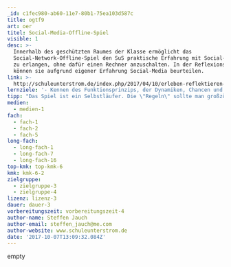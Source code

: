 ```yaml
---
_id: c1fec980-ab60-11e7-80b1-75ea103d587c
title: ogtf9
art: oer
titel: Social-Media-Offline-Spiel
visible: 1
desc: >-
  Innerhalb des geschützten Raumes der Klasse ermöglicht das
  Social-Network-Offline-Spiel den SuS praktische Erfahrung mit Social-Networks
  zu erlangen, ohne dafür einen Rechner anzuschalten. In der Reflexionsphase
  können sie aufgrund eigener Erfahrung Social-Media beurteilen.
link: >-
  http://schuleunterstrom.de/index.php/2017/04/10/erleben-reflektieren-beurteilen-das-social-network-offline-spiel/
lernziele: '- Kennen des Funktionsprinzips, der Dynamiken, Chancen und Risiken von sozialen Netzwerken.<br>- Erfahrung des \"Stresses\" die eine intensive Nutzung mit sich bringt.<br>- Beurteilung von Social-Media auf Grunde eigener Erfahrungen.'
tipp: "Das Spiel ist ein Selbstläufer. Die \"Regeln\" sollte man großzügig auslegen.<br>Sofern möglich empfiehlt es sich, dass SuS und Eltern zusammen z.B. in einem Elternabend \"spielen\".\r\nMaterial: Papier, viele Post-its und Klebepunkte."
medien:
  - medien-1
fach:
  - fach-1
  - fach-2
  - fach-5
long-fach:
  - long-fach-1
  - long-fach-7
  - long-fach-16
top-kmk: top-kmk-6
kmk: kmk-6-2
zielgruppe:
  - zielgruppe-3
  - zielgruppe-4
lizenz: lizenz-3
dauer: dauer-3
vorbereitungszeit: vorbereitungszeit-4
author-name: Steffen Jauch
author-email: steffen_jauch@me.com
author-website: www.schuleunterstrom.de
date: '2017-10-07T13:09:32.084Z'
---
```

empty
